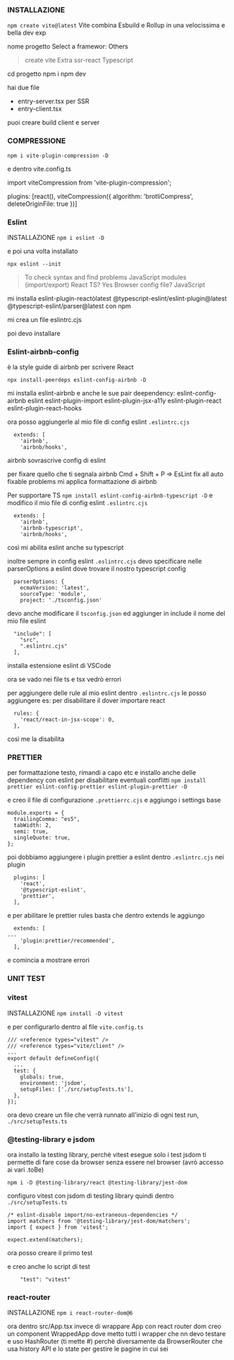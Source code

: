 ### INSTALLAZIONE

`npm create vite@latest`
Vite combina Esbuild e Rollup in una velocissima e bella dev exp

nome progetto
Select a framewor: Others

> create vite Extra
> ssr-react
> Typescript

cd progetto
npm i
npm dev

hai due file

- entry-server.tsx per SSR
- entry-client.tsx

puoi creare build client e server

### COMPRESSIONE

`npm i vite-plugin-compression -D`

e dentro vite.config.ts

import viteCompression from 'vite-plugin-compression';

plugins: [react(), viteCompression({
algorithm: 'brotliCompress',
deleteOriginFile: true
})]

### Eslint

INSTALLAZIONE
`npm i eslint -D`

e poi una volta installato

`npx eslint --init`

> To check syntax and find problems
> JavaScript modules (import/export)
> React
> TS? Yes
> Browser
> config file? JavaScript

mi installa
eslint-plugin-reactòlatest @typescript-eslint/eslint-plugin@latest @typescript-eslint/parser@latest
con npm

mi crea un file eslintrc.cjs

poi devo installare

### Eslint-airbnb-config

è la style guide di airbnb per scrivere React

`npx install-peerdeps eslint-config-airbnb -D`

mi installa eslint-airbnb e anche le sue pair deependency: eslint-config-airbnb eslint eslint-plugin-import eslint-plugin-jsx-a11y eslint-plugin-react eslint-plugin-react-hooks

ora posso aggiungerle al mio file di config eslint `.eslintrc.cjs`

```
  extends: [
    'airbnb',
    'airbnb/hooks',
```

airbnb sovrascrive config di eslint

per fixare quello che ti segnala airbnb Cmd + Shift + P => EsLint fix all auto fixable problems
mi applica formattazione di airbnb

Per supportare TS
`npm install eslint-config-airbnb-typescript -D`
e modifico il mio file di config eslint `.eslintrc.cjs`

```
  extends: [
    'airbnb',
    'airbnb-typescript',
    'airbnb/hooks',
```

così mi abilita eslint anche su typescript

inoltre sempre in config eslint `.eslintrc.cjs` devo specificare nelle parserOptions a eslint dove trovare
il nostro typescript config

```
  parserOptions: {
    ecmaVersion: 'latest',
    sourceType: 'module',
    project: './tsconfig.json'
```

devo anche modificare il `tsconfig.json` ed aggiunger in include il nome del mio file eslint

```
  "include": [
    "src",
    ".eslintrc.cjs"
  ],
```

installa estensione eslint di VSCode

ora se vado nei file ts e tsx vedrò errori

per aggiungere delle rule al mio eslint dentro `.eslintrc.cjs` le posso aggiungere
es: per disabilitare il dover importare react

```
  rules: {
    'react/react-in-jsx-scope': 0,
  },
```

così me la disabilita

### PRETTIER

per formattazione testo, rimandi a capo etc
e installo anche delle dependency con eslint per disabilitare eventuali conflitti
`npm install prettier eslint-config-prettier eslint-plugin-prettier -D`

e creo il file di configurazione `.prettierrc.cjs` e aggiungo i settings base

```
module.exports = {
  trailingComma: "es5",
  tabWidth: 2,
  semi: true,
  singleQuote: true,
};
```

poi dobbiamo aggiungere i plugin prettier a eslint dentro `.eslintrc.cjs` nei plugin

```
  plugins: [
    'react',
    '@typescript-eslint',
    'prettier',
  ],
```

e per abilitare le prettier rules basta che dentro extends le aggiungo

```
  extends: [
...
    'plugin:prettier/recommended',
  ],
```

e comincia a mostrare errori

### UNIT TEST

### vitest

INSTALLAZIONE
`npm install -D vitest`

e per configurarlo dentro al file `vite.config.ts`

```
/// <reference types="vitest" />
/// <reference types="vite/client" />
...
export default defineConfig({
  ...
  test: {
    globals: true,
    environment: 'jsdom',
    setupFiles: ['./src/setupTests.ts'],
  },
});
```

ora devo creare un file che verrà runnato all'inizio di ogni test run, `./src/setupTests.ts`

### @testing-library e jsdom

ora installo la testing library, perchè vitest esegue solo i test
jsdom ti permette di fare cose da browser senza essere nel browser (avrò accesso ai vari .toBe)

`npm i -D @testing-library/react @testing-library/jest-dom`

configuro vitest con jsdom di testing library quindi dentro `./src/setupTests.ts`

```
/* eslint-disable import/no-extraneous-dependencies */
import matchers from '@testing-library/jest-dom/matchers';
import { expect } from 'vitest';

expect.extend(matchers);
```

ora posso creare il primo test

e creo anche lo script di test

```
    "test": "vitest"
```

### react-router

INSTALLAZIONE
`npm i react-router-dom@6`

ora dentro src/App.tsx invece di wrappare App con react router dom creo un component WrappedApp dove metto tutti i wrapper che nn devo testare
e uso HashRouter (ti mette #) perchè diversamente da BrowserRouter che usa history API e lo state per gestire le pagine in cui sei
